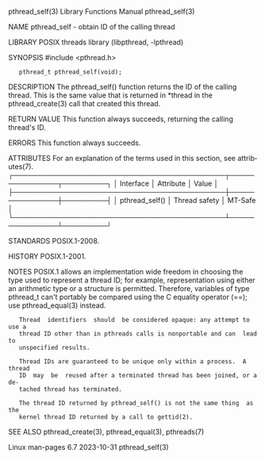 pthread_self(3)            Library Functions Manual            pthread_self(3)

NAME
       pthread_self - obtain ID of the calling thread

LIBRARY
       POSIX threads library (libpthread, -lpthread)

SYNOPSIS
       #include <pthread.h>

       pthread_t pthread_self(void);

DESCRIPTION
       The pthread_self() function returns the ID of the calling thread.  This
       is  the same value that is returned in *thread in the pthread_create(3)
       call that created this thread.

RETURN VALUE
       This function always succeeds, returning the calling thread's ID.

ERRORS
       This function always succeeds.

ATTRIBUTES
       For an explanation of the terms  used  in  this  section,  see  attrib‐
       utes(7).
       ┌───────────────────────────────────────────┬───────────────┬─────────┐
       │ Interface                                 │ Attribute     │ Value   │
       ├───────────────────────────────────────────┼───────────────┼─────────┤
       │ pthread_self()                            │ Thread safety │ MT-Safe │
       └───────────────────────────────────────────┴───────────────┴─────────┘

STANDARDS
       POSIX.1-2008.

HISTORY
       POSIX.1-2001.

NOTES
       POSIX.1 allows an implementation wide freedom in choosing the type used
       to  represent  a thread ID; for example, representation using either an
       arithmetic type or a structure is permitted.  Therefore,  variables  of
       type pthread_t can't portably be compared using the C equality operator
       (==); use pthread_equal(3) instead.

       Thread  identifiers  should  be considered opaque: any attempt to use a
       thread ID other than in pthreads calls is nonportable and can  lead  to
       unspecified results.

       Thread IDs are guaranteed to be unique only within a process.  A thread
       ID  may  be  reused after a terminated thread has been joined, or a de‐
       tached thread has terminated.

       The thread ID returned by pthread_self() is not the same thing  as  the
       kernel thread ID returned by a call to gettid(2).

SEE ALSO
       pthread_create(3), pthread_equal(3), pthreads(7)

Linux man-pages 6.7               2023-10-31                   pthread_self(3)
